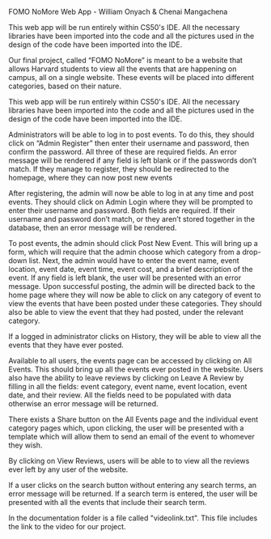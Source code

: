 FOMO NoMore Web App - William Onyach & Chenai Mangachena

This web app will be run entirely within CS50's IDE. All the necessary libraries have been imported into the code and all the pictures used in the design of the code
have been imported into the IDE.

Our final project, called “FOMO NoMore” is meant to be a website that allows Harvard students to view all the events that are happening on campus, all on a single
website. These events will be placed into different categories, based on their nature.

This web app will be run entirely within CS50's IDE. All the necessary libraries have been imported into the code and all the pictures used in the design of the code
have been imported into the IDE.

Administrators will be able to log in to post events. To do this, they should click on “Admin Register” then enter their username and password, then confirm the password.
All three of these are required fields. An error message will be rendered if any field is left blank or if the passwords don’t match. If they manage to register, they
should be redirected to the homepage, where they can now post new events

After registering, the admin will now be able to log in at any time and post events. They should click on Admin Login where they will be prompted to enter their username
and password. Both fields are required. If their username and password don’t match, or they aren’t stored together in the database, then an error message will be rendered.

To post events, the admin should click Post New Event. This will bring up a form, which will require that the admin choose which category from a drop-down list. Next, the
admin would have to enter the event name, event location, event date, event time, event cost, and a brief description of the event. If any field is left blank, the user will
be presented with an error message. Upon successful posting, the admin will be directed back to the home page where they will now be able to click on any category of event to
view the events that have been posted under these categories. They should also be able to view the event that they had posted, under the relevant category.

If a logged in administrator clicks on History, they will be able to view all the events that they have ever posted.

Available to all users, the events page can be accessed by clicking on All Events. This should bring up all the events ever posted in the website. Users also have the
ability to leave reviews by clicking on Leave A Review by filling in all the fields: event category, event name, event location, event date, and their review. All the fields
need to be populated with data otherwise an error message will be returned.

There exists a Share button on the All Events page and the individual event category pages which, upon clicking, the user will be presented with a template which will allow
them to send an email of the event to whomever they wish.

By clicking on View Reviews, users will be able to to view all the reviews ever left by any user of the website.

If a user clicks on the search button without entering any search terms, an error message will be returned. If a search term is entered, the user will be presented with all
the events that include their search term.

In the documentation folder is a file called "videolink.txt". This file includes the link to the video for our project.